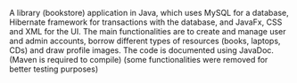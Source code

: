 A library (bookstore) application in Java, which uses MySQL for a database, Hibernate framework for transactions with the database, and JavaFx, CSS and XML for the UI. The main functionalities are to create and manage user and admin accounts, borrow different types of resources (books, laptops, CDs) and draw profile images. The code is documented using JavaDoc. (Maven is required to compile) (some functionalities were removed for better testing purposes)
